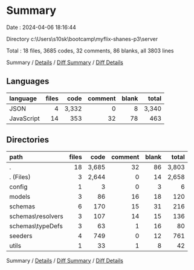 # Summary

Date : 2024-04-06 18:16:44

Directory c:\\Users\\s10sk\\bootcamp\\myflix-shanes-p3\\server

Total : 18 files,  3685 codes, 32 comments, 86 blanks, all 3803 lines

Summary / [Details](details.md) / [Diff Summary](diff.md) / [Diff Details](diff-details.md)

## Languages
| language | files | code | comment | blank | total |
| :--- | ---: | ---: | ---: | ---: | ---: |
| JSON | 4 | 3,332 | 0 | 8 | 3,340 |
| JavaScript | 14 | 353 | 32 | 78 | 463 |

## Directories
| path | files | code | comment | blank | total |
| :--- | ---: | ---: | ---: | ---: | ---: |
| . | 18 | 3,685 | 32 | 86 | 3,803 |
| . (Files) | 3 | 2,644 | 0 | 14 | 2,658 |
| config | 1 | 3 | 0 | 3 | 6 |
| models | 3 | 86 | 16 | 18 | 120 |
| schemas | 6 | 170 | 15 | 31 | 216 |
| schemas\\resolvers | 3 | 107 | 14 | 15 | 136 |
| schemas\\typeDefs | 3 | 63 | 1 | 16 | 80 |
| seeders | 4 | 749 | 0 | 12 | 761 |
| utils | 1 | 33 | 1 | 8 | 42 |

Summary / [Details](details.md) / [Diff Summary](diff.md) / [Diff Details](diff-details.md)